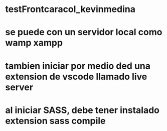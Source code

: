 # testFrontcaracol_kevinmedina

# se puede con un servidor local como wamp  xampp
# tambien iniciar por medio ded una extension de vscode llamado live server
# al iniciar SASS, debe tener instalado extension sass compile